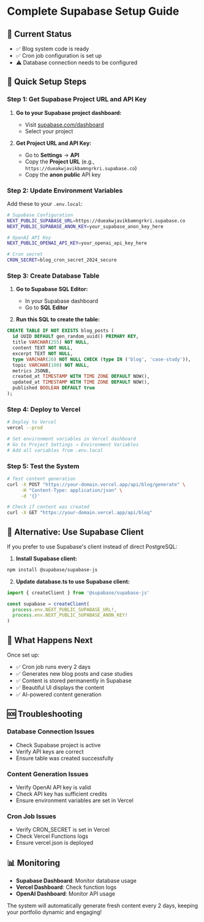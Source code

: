 # Complete Supabase Setup Guide

## 🎯 Current Status
- ✅ Blog system code is ready
- ✅ Cron job configuration is set up
- ⚠️ Database connection needs to be configured

## 🚀 Quick Setup Steps

### Step 1: Get Supabase Project URL and API Key

1. **Go to your Supabase project dashboard:**
   - Visit [supabase.com/dashboard](https://supabase.com/dashboard)
   - Select your project

2. **Get Project URL and API Key:**
   - Go to **Settings** → **API**
   - Copy the **Project URL** (e.g., `https://dueakwjavikbamngrkri.supabase.co`)
   - Copy the **anon public** API key

### Step 2: Update Environment Variables

Add these to your `.env.local`:

```bash
# Supabase Configuration
NEXT_PUBLIC_SUPABASE_URL=https://dueakwjavikbamngrkri.supabase.co
NEXT_PUBLIC_SUPABASE_ANON_KEY=your_supabase_anon_key_here

# OpenAI API Key
NEXT_PUBLIC_OPENAI_API_KEY=your_openai_api_key_here

# Cron secret
CRON_SECRET=blog_cron_secret_2024_secure
```

### Step 3: Create Database Table

1. **Go to Supabase SQL Editor:**
   - In your Supabase dashboard
   - Go to **SQL Editor**

2. **Run this SQL to create the table:**
```sql
CREATE TABLE IF NOT EXISTS blog_posts (
  id UUID DEFAULT gen_random_uuid() PRIMARY KEY,
  title VARCHAR(255) NOT NULL,
  content TEXT NOT NULL,
  excerpt TEXT NOT NULL,
  type VARCHAR(20) NOT NULL CHECK (type IN ('blog', 'case-study')),
  topic VARCHAR(100) NOT NULL,
  metrics JSONB,
  created_at TIMESTAMP WITH TIME ZONE DEFAULT NOW(),
  updated_at TIMESTAMP WITH TIME ZONE DEFAULT NOW(),
  published BOOLEAN DEFAULT true
);
```

### Step 4: Deploy to Vercel

```bash
# Deploy to Vercel
vercel --prod

# Set environment variables in Vercel dashboard
# Go to Project Settings → Environment Variables
# Add all variables from .env.local
```

### Step 5: Test the System

```bash
# Test content generation
curl -X POST "https://your-domain.vercel.app/api/blog/generate" \
     -H "Content-Type: application/json" \
     -d '{}'

# Check if content was created
curl -X GET "https://your-domain.vercel.app/api/blog"
```

## 🔧 Alternative: Use Supabase Client

If you prefer to use Supabase's client instead of direct PostgreSQL:

1. **Install Supabase client:**
```bash
npm install @supabase/supabase-js
```

2. **Update database.ts to use Supabase client:**
```typescript
import { createClient } from '@supabase/supabase-js'

const supabase = createClient(
  process.env.NEXT_PUBLIC_SUPABASE_URL!,
  process.env.NEXT_PUBLIC_SUPABASE_ANON_KEY!
)
```

## 🎉 What Happens Next

Once set up:
- ✅ Cron job runs every 2 days
- ✅ Generates new blog posts and case studies
- ✅ Content is stored permanently in Supabase
- ✅ Beautiful UI displays the content
- ✅ AI-powered content generation

## 🆘 Troubleshooting

### Database Connection Issues
- Check Supabase project is active
- Verify API keys are correct
- Ensure table was created successfully

### Content Generation Issues
- Verify OpenAI API key is valid
- Check API key has sufficient credits
- Ensure environment variables are set in Vercel

### Cron Job Issues
- Verify CRON_SECRET is set in Vercel
- Check Vercel Functions logs
- Ensure vercel.json is deployed

## 📊 Monitoring

- **Supabase Dashboard**: Monitor database usage
- **Vercel Dashboard**: Check function logs
- **OpenAI Dashboard**: Monitor API usage

The system will automatically generate fresh content every 2 days, keeping your portfolio dynamic and engaging!
